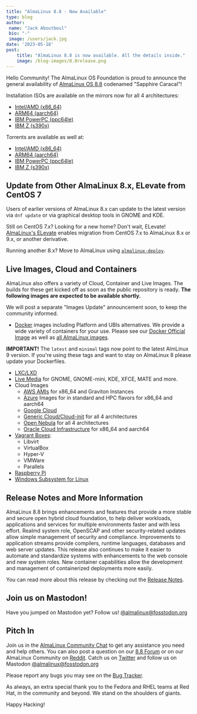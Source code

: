 ```yaml
---
title: "AlmaLinux 8.8 - Now Available"
type: blog
author: 
 name: "Jack Aboutboul"
 bio: "-"
 image: /users/jack.jpg
date: '2023-05-18'
post:
    title: "AlmaLinux 8.8 is now available. All the details inside."
    image: /blog-images/8.8release.png
---
```

Hello Сommunity! The AlmaLinux OS Foundation is proud to announce the general availability of [AlmaLinux OS 8.8](https://mirrors.almalinux.org/isos.html) codenamed "Sapphire Caracal"! 

Installation ISOs are available on the mirrors now for all 4 architectures:
* [Intel/AMD (x86_64)](https://mirrors.almalinux.org/isos/x86_64/8.8.html)
* [ARM64 (aarch64)](https://mirrors.almalinux.org/isos/aarch64/8.8.html)
* [IBM PowerPC (ppc64le)](https://mirrors.almalinux.org/isos/ppc64le/8.8.html)
* [IBM Z (s390x)](https://mirrors.almalinux.org/isos/s390x/8.8.html)

Torrents are available as well at:
* [Intel/AMD (x86_64)](https://repo.almalinux.org/almalinux/8.8/isos/x86_64/AlmaLinux-8.8-x86_64.torrent)
* [ARM64 (aarch64)](https://repo.almalinux.org/almalinux/8.8/isos/aarch64/AlmaLinux-8.8-aarch64.torrent)
* [IBM PowerPC (ppc64le)](https://repo.almalinux.org/almalinux/8.8/isos/ppc64le/AlmaLinux-8.8-ppc64le.torrent)
* [IBM Z (s390x)](https://repo.almalinux.org/almalinux/8.8/isos/s390x/AlmaLinux-8.8-s390x.torrent)

## Update from Other AlmaLinux 8.x, ELevate from CentOS 7
Users of earlier versions of AlmaLinux 8.x can update to the latest version via `dnf update` or via graphical desktop tools in GNOME and KDE.

Still on CentOS 7.x? Looking for a new home? Don't wait, ELevate! [AlmaLinux's ELevate](https://almalinux.org/elevate/) enables migration from CentOS 7.x to AlmaLinux 8.x  or 9.x, or another derivative.

Running another 8.x? Move to AlmaLinux using [`almalinux-deploy`](https://github.com/AlmaLinux/almalinux-deploy).


## Live Images, Cloud and Containers

AlmaLinux also offers a variety of Cloud, Container and Live Images. The builds for these get kicked off as soon as the public repository is ready. **The following images are expected to be available shortly.** 

We will post a separate "Images Update" announcement soon, to keep the community informed.

* [Docker](https://wiki.almalinux.org/containers/docker-images.html#about-almalinux-docker-images) images including Platform and UBIs alternatives. We provide a wide variety of containers for your use. Please see our [Docker Official Image](https://hub.docker.com/_/almalinux) as well as [all AlmaLinux images](https://hub.docker.com/u/almalinux). 

**IMPORTANT!** The `latest` and `minimal` tags now point to the latest AlmLinux 9 version. If you're using these tags and want to stay on AlmaLinux 8 please update your Dockerfiles.

* [LXC/LXD](https://images.linuxcontainers.org/images/almalinux/) 
* [Live Media](https://wiki.almalinux.org/LiveMedia.html) for GNOME, GNOME-mini, KDE, XFCE, MATE and more.
* Cloud Images 
    * [AWS AMIs](https://wiki.almalinux.org/cloud/AWS.html) for x86_64 and Graviton Instances
    * [Azure](https://wiki.almalinux.org/cloud/Azure.html) Images for in standard and HPC flavors for x86_64 and aarch64 
    * [Google Cloud](https://wiki.almalinux.org/cloud/Google.html) 
    * [Generic Cloud/Cloud-init](https://wiki.almalinux.org/cloud/Generic-cloud-on-local.html) for all 4 architectures
    * [Open Nebula](https://wiki.almalinux.org/cloud/OpenNebula.html) for all 4 architectures
    * [Oracle Cloud Infrastructure](https://wiki.almalinux.org/cloud/OCI.html) for x86_64 and aarch64
* [Vagrant Boxes](https://app.vagrantup.com/almalinux):
    * Libvirt
    * VirtualBox
    * Hyper-V
    * VMWare
    * Parallels 
* [Raspberry Pi](https://wiki.almalinux.org/documentation/raspberry-pi.html)
* [Windows Subsystem for Linux](https://wiki.almalinux.org/documentation/wsl.html)

## Release Notes and More Information

AlmaLinux 8.8 brings enhancements and features that provide a more stable and secure open hybrid cloud foundation, to help deliver workloads, applications and services for multiple environments faster and with less effort. Realmd system role, OpenSCAP and other security-related updates allow simple management of security and compliance. Improvements to application streams provide compilers, runtime languages, databases and web server updates. This release also continues to make it easier to automate and standardize systems with enhancements to the web console and new system roles. New container capabilities allow the development and management of containerized deployments more easily. 

You can read more about this release by checking out the [Release Notes](https://wiki.almalinux.org/release-notes/8.8.html).

## Join us on Mastodon!
Have you jumped on Mastodon yet? Follow us! [@almalinux@fosstodon.org](https://fosstodon.org/@almalinux)

## Pitch In

Join us in the [AlmaLinux Community Chat](https://chat.almalinux.org) to get any assistance you need and help others. You can also post a question on our [8.8 Forum](https://almalinux.discourse.group/c/devel/8-8-stable/41) or on our AlmaLinux Community on [Reddit](https://reddit.com/r/almalinux). Catch us on [Twitter](https://twitter.com/almalinux) and follow us on Mastodon [@almalinux@fosstodon.org](https://fosstodon.org/@almalinux)

Please report any bugs you may see on the [Bug Tracker](https://bugs.almalinux.org/). 

As always, an extra special thank you to the Fedora and RHEL teams at Red Hat, in the community and beyond. We stand on the shoulders of giants.

Happy Hacking!
